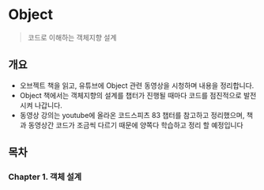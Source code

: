 # Object
> 코드로 이해하는 객체지향 설계

## 개요
* 오브젝트 책을 읽고, 유튜브에 Object 관련 동영상을 시청하며 내용을 정리합니다.
* Object 책에서는 객체지향의 설계를 챕터가 진행될 때마다 코드를 점진적으로 발전시켜 나갑니다.
* 동영상 강의는 youtube에 올라온 코드스피츠 83 챕터를 참고하고 정리했으며, 책과 동영상간 코드가 조금씩 다르기 때문에 양쪽다 학습하고 정리 할 예정입니다



## 목차

### Chapter  1. 객체 설계

